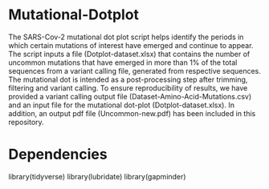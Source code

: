# Mutational-Dotplot
The SARS-Cov-2 mutational dot plot script helps identify the periods in which certain mutations of interest have emerged and continue to appear. The script inputs a file (Dotplot-dataset.xlsx) that contains the number of uncommon mutations that have emerged in more than 1% of the total sequences from a variant calling file, generated from respective sequences. The mutational dot is intended as a post-processing step after trimming, filtering and variant calling. To ensure reproducibility of results, we have provided a variant calling output file (Dataset-Amino-Acid-Mutations.csv) and an input file for the mutational dot-plot (Dotplot-dataset.xlsx). In addition, an output pdf file (Uncommon-new.pdf) has been included in this repository. 

# Dependencies
library(tidyverse)
library(lubridate)
library(gapminder)
```








